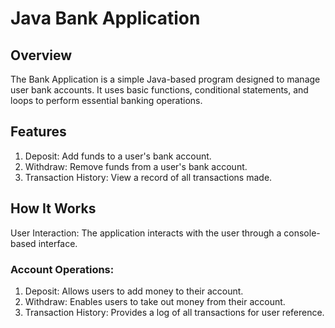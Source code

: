 # Java Bank Application

## Overview
The Bank Application is a simple Java-based program designed to manage user bank accounts. It uses basic functions, conditional statements, and loops to perform essential banking operations.

## Features
1. Deposit: Add funds to a user's bank account.
2. Withdraw: Remove funds from a user's bank account.
3. Transaction History: View a record of all transactions made.

## How It Works
User Interaction: The application interacts with the user through a console-based interface.

### Account Operations:
1. Deposit: Allows users to add money to their account.
2. Withdraw: Enables users to take out money from their account.
3. Transaction History: Provides a log of all transactions for user reference.
